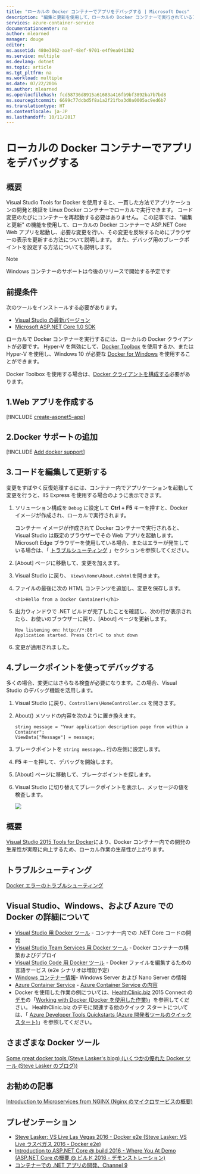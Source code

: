 ```yaml
---
title: "ローカルの Docker コンテナーでアプリをデバッグする | Microsoft Docs"
description: "編集と更新を使用して、ローカルの Docker コンテナーで実行されているアプリに変更を加え、デバッグのブレークポイントを設定する方法について説明します。"
services: azure-container-service
documentationcenter: na
author: mlearned
manager: douge
editor: 
ms.assetid: 480e3062-aae7-48ef-9701-e4f9ea041382
ms.service: multiple
ms.devlang: dotnet
ms.topic: article
ms.tgt_pltfrm: na
ms.workload: multiple
ms.date: 07/22/2016
ms.author: mlearned
ms.openlocfilehash: fcd58736d8915a61683a416fb9bf3892ba7b7bd8
ms.sourcegitcommit: 6699c77dcbd5f8a1a2f21fba3d0a0005ac9ed6b7
ms.translationtype: HT
ms.contentlocale: ja-JP
ms.lasthandoff: 10/11/2017
---
```

# <a name="debugging-apps-in-a-local-docker-container"></a>ローカルの Docker コンテナーでアプリをデバッグする
## <a name="overview"></a>概要
Visual Studio Tools for Docker を使用すると、一貫した方法でアプリケーションの開発と検証を Linux Docker コンテナーでローカルで実行できます。
コード変更のたびにコンテナーを再起動する必要はありません。
この記事では、"編集と更新" の機能を使用して、ローカルの Docker コンテナーで ASP.NET Core Web アプリを起動し、必要な変更を行い、その変更を反映するためにブラウザーの表示を更新する方法について説明します。
また、デバッグ用のブレークポイントを設定する方法についても説明します。

> [!NOTE]
> Windows コンテナーのサポートは今後のリリースで開始する予定です
>
>

## <a name="prerequisites"></a>前提条件
次のツールをインストールする必要があります。

* [Visual Studio の最新バージョン](https://www.visualstudio.com/downloads/)
* [Microsoft ASP.NET Core 1.0 SDK](https://go.microsoft.com/fwlink/?LinkID=809122)

ローカルで Docker コンテナーを実行するには、ローカルの Docker クライアントが必要です。
Hyper-V を無効にして、[Docker Toolbox](https://www.docker.com/products/docker-toolbox) を使用するか、または Hyper-V を使用し、Windows 10 が必要な [Docker for Windows](https://www.docker.com/get-docker) を使用することができます。

Docker Toolbox を使用する場合は、[Docker クライアントを構成する](vs-azure-tools-docker-setup.md)必要があります。

## <a name="1-create-a-web-app"></a>1.Web アプリを作成する
[!INCLUDE [create-aspnet5-app](../includes/create-aspnet5-app.md)]

## <a name="2-add-docker-support"></a>2.Docker サポートの追加
[!INCLUDE [Add docker support](../includes/vs-azure-tools-docker-add-docker-support.md)]

## <a name="3-edit-your-code-and-refresh"></a>3.コードを編集して更新する
変更をすばやく反復処理するには、コンテナー内でアプリケーションを起動して変更を行うと、IIS Express を使用する場合のように表示できます。

1. ソリューション構成を `Debug` に設定して **Ctrl + F5** キーを押すと、Docker イメージが作成され、ローカルで実行されます。

    コンテナー イメージが作成されて Docker コンテナーで実行されると、Visual Studio は既定のブラウザーでその Web アプリを起動します。
    Microsoft Edge ブラウザーを使用している場合、またはエラーが発生している場合は、「 [トラブルシューティング](vs-azure-tools-docker-troubleshooting-docker-errors.md) 」セクションを参照してください。
2. [About] ページに移動して、変更を加えます。
3. Visual Studio に戻り、 `Views\Home\About.cshtml`を開きます。
4. ファイルの最後に次の HTML コンテンツを追加し、変更を保存します。

    ```
    <h1>Hello from a Docker Container!</h1>
    ```
5. 出力ウィンドウで .NET ビルドが完了したことを確認し、次の行が表示されたら、お使いのブラウザーに戻り、[About] ページを更新します。

   ```
   Now listening on: http://*:80
   Application started. Press Ctrl+C to shut down
   ```
6. 変更が適用されました。

## <a name="4-debug-with-breakpoints"></a>4.ブレークポイントを使ってデバッグする
多くの場合、変更にはさらなる検査が必要になります。この場合、Visual Studio のデバッグ機能を活用します。

1. Visual Studio に戻り、`Controllers\HomeController.cs` を開きます。
2. About() メソッドの内容を次のように置き換えます。

   ```
   string message = "Your application description page from within a Container";
   ViewData["Message"] = message;
   ````
3. ブレークポイントを `string message`... 行の左側に設定します。
4. **F5** キーを押して、デバッグを開始します。
5. [About] ページに移動して、ブレークポイントを探します。
6. Visual Studio に切り替えてブレークポイントを表示し、メッセージの値を検査します。

   ![][2]

## <a name="summary"></a>概要
[Visual Studio 2015 Tools for Docker](https://aka.ms/DockerToolsForVS)により、Docker コンテナー内での開発の生産性が実際に向上するため、ローカル作業の生産性が上がります。

## <a name="troubleshooting"></a>トラブルシューティング
[Docker エラーのトラブルシューティング](vs-azure-tools-docker-troubleshooting-docker-errors.md)

## <a name="more-about-docker-with-visual-studio-windows-and-azure"></a>Visual Studio、Windows、および Azure での Docker の詳細について
* [Visual Studio 用 Docker ツール](http://aka.ms/dockertoolsforvs) - コンテナー内での .NET Core コードの開発
* [Visual Studio Team Services 用 Docker ツール](http://aka.ms/dockertoolsforvsts) - Docker コンテナーの構築およびデプロイ
* [Visual Studio Code 用 Docker ツール](http://aka.ms/dockertoolsforvscode) - Docker ファイルを編集するための言語サービス (e2e シナリオは増加予定)
* [Windows コンテナー情報](http://aka.ms/containers)- Windows Server および Nano Server の情報
* [Azure Container Service](https://azure.microsoft.com/services/container-service/) - [Azure Container Service の内容](http://aka.ms/AzureContainerService)
* Docker を使用した作業の例については、[HealthClinic.biz](https://github.com/Microsoft/HealthClinic.biz) 2015 Connect の[デモ](https://blogs.msdn.microsoft.com/visualstudio/2015/12/08/connectdemos-2015-healthclinic-biz/)の「[Working with Docker (Docker を使用した作業)](https://github.com/Microsoft/HealthClinic.biz/wiki/Working-with-Docker)」を参照してください。 HealthClinic.biz のデモに関連する他のクイック スタートについては、「 [Azure Developer Tools Quickstarts (Azure 開発者ツールのクイック スタート)](https://github.com/Microsoft/HealthClinic.biz/wiki/Azure-Developer-Tools-Quickstarts)」を参照してください。

## <a name="various-docker-tools"></a>さまざまな Docker ツール
[Some great docker tools (Steve Lasker's blog) (いくつかの優れた Docker ツール (Steve Lasker のブログ))](https://blogs.msdn.microsoft.com/stevelasker/2016/03/25/some-great-docker-tools/)

## <a name="good-articles"></a>お勧めの記事
[Introduction to Microservices from NGINX (Nginx のマイクロサービスの概要)](https://www.nginx.com/blog/introduction-to-microservices/)

## <a name="presentations"></a>プレゼンテーション
* [Steve Lasker: VS Live Las Vegas 2016 - Docker e2e (Steve Lasker: VS Live ラスベガス 2016 - Docker e2e)](https://github.com/SteveLasker/Presentations/blob/master/VSLive2016/Vegas/)
* [Introduction to ASP.NET Core @ build 2016 - Where You At Demo (ASP.NET Core の概要 @ ビルド 2016 - デモンストレーション)](https://channel9.msdn.com/Events/Build/2016/B810)
* [コンテナーでの .NET アプリの開発、Channel 9](https://blogs.msdn.microsoft.com/stevelasker/2016/02/19/developing-asp-net-apps-in-docker-containers/)

[2]: ./media/vs-azure-tools-docker-edit-and-refresh/breakpoint.png
